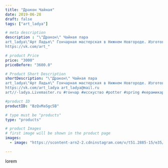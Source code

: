 ```yaml
---
title: "Дракон Чайная"
date: 2019-06-28
draft: false
tags: ["art_ladya"]

# meta description
description : "\"Дракон\" Чайная пара
art_ladya\"Арт Ладья\" Гончарная мастерская в Нижнем Новгороде. Изготовление керамики и мастер//-классы по обучению. 
https://vk.com/art_"

# product Price
price: "3000"
priceBefore: "3600.0"

# Product Short Description
shortDescription: "\"Дракон\" Чайная пара
art_ladya\"Арт Ладья\" Гончарная мастерская в Нижнем Новгороде. Изготовление керамики и мастер//-классы по обучению. 
https://vk.com/art_ladya art_ladya@mail.ru 
art//-ladya.Livemaster.ru #гончар #исскуство #potter #spring #керамикаручнаяработа #гончарнаямастерская #драконы #handmade #посудаизглины #керамика #гончарнаяпосуда #эксклюзивнаякерамика #dishes #decor #ceramicar #claygoods #tankard #earthenware #ceramic #design #кружка #чашечки #restaurant #ceramicart #дракон #clay #авторскаякерамика #magic #tea #dragon"

#product ID
productID: "BzQvMaSgc5B"

# type must be "products"
type: "products"

# product Images
# first image will be shown in the product page
images:
  - image: "https://scontent-arn2-2.cdninstagram.com/v/t51.2885-15/e35/65397587_395052637803425_1615876973753406993_n.jpg?tp=1&_nc_ht=scontent-arn2-2.cdninstagram.com&_nc_cat=105&_nc_ohc=feQqkpuZk_EAX8C51Sm&ccb=7-4&oh=725bc0fa039ed673604c3e9871cee145&oe=6085C572&_nc_sid=86f79a&ig_cache_key=MjA3NjM2Njk4OTI2NTMyNTYzMw%3D%3D.2-ccb7-4"

---
```

lorem
